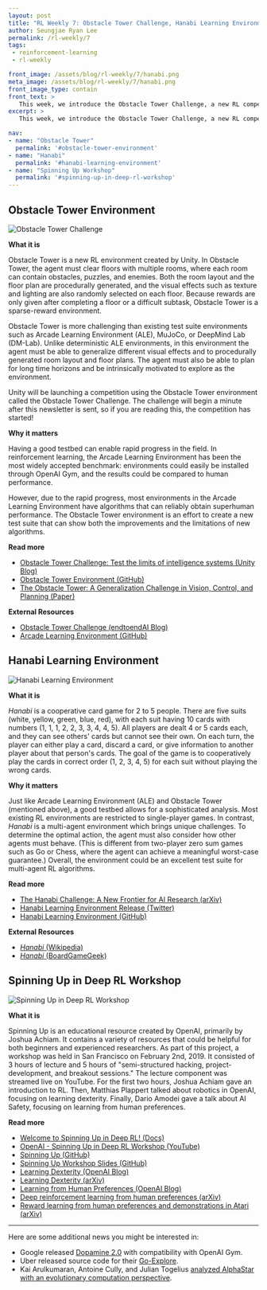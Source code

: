 ```yaml
---
layout: post
title: "RL Weekly 7: Obstacle Tower Challenge, Hanabi Learning Environment, and Spinning Up Workshop"
author: Seungjae Ryan Lee
permalink: /rl-weekly/7
tags:
 - reinforcement-learning
 - rl-weekly

front_image: /assets/blog/rl-weekly/7/hanabi.png
meta_image: /assets/blog/rl-weekly/7/hanabi.png
front_image_type: contain
front_text: >
   This week, we introduce the Obstacle Tower Challenge, a new RL competition by Unity, Hanabi Learning Environment, a multi-agent environment by DeepMind, and Spinning Up Workshop, a workshop hosted by OpenAI.
excerpt: >
   This week, we introduce the Obstacle Tower Challenge, a new RL competition by Unity, Hanabi Learning Environment, a multi-agent environment by DeepMind, and Spinning Up Workshop, a workshop hosted by OpenAI.

nav:
- name: "Obstacle Tower"
  permalink: '#obstacle-tower-environment'
- name: "Hanabi"
  permalink: '#hanabi-learning-environment'
- name: "Spinning Up Workshop"
  permalink: '#spinning-up-in-deep-rl-workshop'
---
```




## Obstacle Tower Environment

<div class="w50" style="margin: 10px auto;">
  <img src="{{ absolute_url }}/assets/blog/rl-weekly/7/obstacle-tower.jpg" alt="Obstacle Tower Challenge">
</div>

**What it is**

Obstacle Tower is a new RL environment created by Unity. In Obstacle Tower, the agent must clear floors with multiple rooms, where each room can contain obstacles, puzzles, and enemies. Both the room layout and the floor plan are procedurally generated, and the visual effects such as texture and lighting are also randomly selected on each floor. Because rewards are only given after completing a floor or a difficult subtask, Obstacle Tower is a sparse-reward environment.

Obstacle Tower is more challenging than existing test suite environments such as Arcade Learning Environment (ALE), MuJoCo, or DeepMind Lab (DM-Lab). Unlike deterministic ALE environments, in this environment the agent must be able to generalize different visual effects and to procedurally generated room layout and floor plans. The agent must also be able to plan for long time horizons and be intrinsically motivated to explore as the environment.

Unity will be launching a competition using the Obstacle Tower environment called the Obstacle Tower Challenge. The challenge will begin a minute after this newsletter is sent, so if you are reading this, the competition has started!

**Why it matters**

Having a good testbed can enable rapid progress in the field. In reinforcement learning, the Arcade Learning Environment has been the most widely accepted benchmark: environments could easily be installed through OpenAI Gym, and the results could be compared to human performance.

However, due to the rapid progress, most environments in the Arcade Learning Environment have algorithms that can reliably obtain superhuman performance. The Obstacle Tower environment is an effort to create a new test suite that can show both the improvements and the limitations of new algorithms.

**Read more**

- [Obstacle Tower Challenge: Test the limits of intelligence systems (Unity Blog)](https://blogs.unity3d.com/2019/01/28/obstacle-tower-challenge-test-the-limits-of-intelligence-systems/)
- [Obstacle Tower Environment (GitHub)](https://github.com/Unity-Technologies/obstacle-tower-env)
- [The Obstacle Tower: A Generalization Challenge in Vision, Control, and Planning (Paper)](https://storage.googleapis.com/obstacle-tower-build/Obstacle_Tower_Paper_Final.pdf)

**External Resources**

- [Obstacle Tower Challenge (endtoendAI Blog)](https://www.endtoend.ai/tags/obstacle-tower/)
- [Arcade Learning Environment (GitHub)](https://github.com/mgbellemare/Arcade-Learning-Environment)



## Hanabi Learning Environment

<div class="w100" style="margin: 10px auto;">
  <img src="{{ absolute_url }}/assets/blog/rl-weekly/7/hanabi.png" alt="Hanabi Learning Environment">
</div>

**What it is**

*Hanabi* is a cooperative card game for 2 to 5 people. There are five suits (white, yellow, green, blue, red), with each suit having 10 cards with numbers (1, 1, 1, 2, 2, 3, 3, 4, 4, 5). All players are dealt 4 or 5 cards each, and they can see others' cards but cannot see their own. On each turn, the player can either play a card, discard a card, or give information to another player about that person's cards. The goal of the game is to cooperatively play the cards in correct order (1, 2, 3, 4, 5) for each suit without playing the wrong cards.

**Why it matters**

Just like Arcade Learning Environment (ALE) and Obstacle Tower (mentioned above), a good testbed allows for a sophisticated analysis. Most existing RL environments are restricted to single-player games. In contrast, *Hanabi* is a multi-agent environment which brings unique challenges. To determine the optimal action, the agent must also consider how other agents must behave. (This is different from two-player zero sum games such as Go or Chess, where the agent can achieve a meaningful worst-case guarantee.) Overall, the environment could be an excellent test suite for multi-agent RL algorithms.

**Read more**

- [The Hanabi Challenge: A New Frontier for AI Research (arXiv)](https://arxiv.org/abs/1902.00506)
- [Hanabi Learning Environment Release (Twitter)](https://twitter.com/i/web/status/1092471486936436736)
- [Hanabi Learning Environment (GitHub)](https://github.com/deepmind/hanabi-learning-environment)

**External Resources**

- [*Hanabi* (Wikipedia)](https://en.wikipedia.org/wiki/Hanabi_(card_game))
- [*Hanabi* (BoardGameGeek)](https://boardgamegeek.com/boardgame/98778/hanabi)





## Spinning Up in Deep RL Workshop

<div class="w50" style="margin: 10px auto;">
  <img src="{{ absolute_url }}/assets/blog/rl-weekly/7/spinning-up-in-rl.png" alt="Spinning Up in Deep RL Workshop">
</div>

**What it is**

Spinning Up is an educational resource created by OpenAI, primarily by Joshua Achiam. It contains a variety of resources that could be helpful for both beginners and experienced researchers. As part of this project, a workshop was held in San Francisco on February 2nd, 2019. It consisted of 3 hours of lecture and 5 hours of "semi-structured hacking, project-development, and breakout sessions." The lecture component was streamed live on YouTube. For the first two hours, Joshua Achiam gave an introduction to RL. Then, Matthias Plappert talked about robotics in OpenAI, focusing on learning dexterity. Finally, Dario Amodei gave a talk about AI Safety, focusing on learning from human preferences.

**Read more**

- [Welcome to Spinning Up in Deep RL! (Docs)](http://spinningup.openai.com/en/latest/)
- [OpenAI - Spinning Up in Deep RL Workshop (YouTube)](https://www.youtube.com/watch?v=fdY7dt3ijgY)
- [Spinning Up (GitHub)](https://github.com/openai/spinningup)
- [Spinning Up Workshop Slides (GitHub)](https://github.com/openai/spinningup-workshop)
- [Learning Dexterity (OpenAI Blog)](https://blog.openai.com/learning-dexterity/)
- [Learning Dexterity (arXiv)](https://arxiv.org/abs/1808.00177)
- [Learning from Human Preferences (OpenAI Blog)](https://blog.openai.com/deep-reinforcement-learning-from-human-preferences/)
- [Deep reinforcement learning from human preferences (arXiv)](https://arxiv.org/abs/1706.03741)
- [Reward learning from human preferences and demonstrations in Atari (arXiv)](https://arxiv.org/abs/1811.06521)


---

Here are some additional news you might be interested in:

- Google released [Dopamine 2.0](https://opensource.googleblog.com/2019/02/dopamine-2.0.html) with compatibility with OpenAI Gym.
- Uber released source code for their [Go-Explore](https://github.com/uber-research/go-explore).
- Kai Arulkumaran, Antoine Cully, and Julian Togelius [analyzed AlphaStar with an evolutionary computation perspective](https://arxiv.org/abs/1902.01724).
